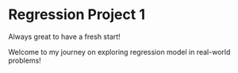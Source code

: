 # Regression Project 1
Always great to have a fresh start!

Welcome to my journey on exploring regression model in real-world problems!
